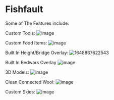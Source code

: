 # Fishfault
Some of The Features include:

Custom Tools:
![image](https://user-images.githubusercontent.com/93109251/180105969-3bf5a3c1-af23-4840-94b5-fba86b2b54a2.png)

Custom Food Items:
![image](https://user-images.githubusercontent.com/93109251/180107037-618146c1-9d4c-4e7d-b3e1-0a331da2ed83.png)

Built In Height/Bridge Overlay:
![1648867622543](https://user-images.githubusercontent.com/93109251/180105598-a6e9bede-bb74-4388-a571-047884dbd54d.png)

Built In Bedwars Overlay 
![image](https://user-images.githubusercontent.com/93109251/180105868-3a854747-7e82-462f-a65d-953169941770.png)

3D Models:
![image](https://user-images.githubusercontent.com/93109251/180106449-3c194194-6468-4cac-bf3b-e1d9fbc3c286.png)

Clean Connected Wool: 
![image](https://user-images.githubusercontent.com/93109251/180106496-b5717b0a-4870-4b53-9133-2d7f40f30388.png)

Custom Skies: 
![image](https://user-images.githubusercontent.com/93109251/180106806-105ab360-282d-46b6-8ac2-04aba3b2a1ef.png)
